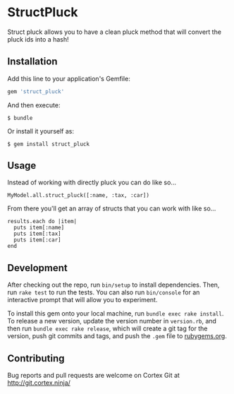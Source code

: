 # StructPluck

Struct pluck allows you to have a clean pluck method that will convert the pluck ids into a hash!

## Installation

Add this line to your application's Gemfile:

```ruby
gem 'struct_pluck'
```

And then execute:

    $ bundle

Or install it yourself as:

    $ gem install struct_pluck

## Usage

Instead of working with directly pluck you can do like so...

```
MyModel.all.struct_pluck([:name, :tax, :car])
```

From there you'll get an array of structs that you can work with like so...

```
results.each do |item|
  puts item[:name]
  puts item[:tax]
  puts item[:car]
end
```

## Development

After checking out the repo, run `bin/setup` to install dependencies. Then, run `rake test` to run the tests. You can also run `bin/console` for an interactive prompt that will allow you to experiment.

To install this gem onto your local machine, run `bundle exec rake install`. To release a new version, update the version number in `version.rb`, and then run `bundle exec rake release`, which will create a git tag for the version, push git commits and tags, and push the `.gem` file to [rubygems.org](https://rubygems.org).

## Contributing

Bug reports and pull requests are welcome on Cortex Git at http://git.cortex.ninja/

